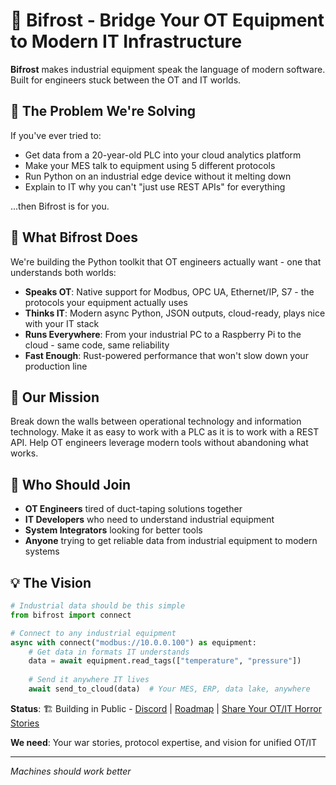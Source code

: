 # 🌉 Bifrost - Bridge Your OT Equipment to Modern IT Infrastructure

**Bifrost** makes industrial equipment speak the language of modern software. Built for engineers stuck between the OT and IT worlds.

## 🤝 The Problem We're Solving

If you've ever tried to:
- Get data from a 20-year-old PLC into your cloud analytics platform
- Make your MES talk to equipment using 5 different protocols  
- Run Python on an industrial edge device without it melting down
- Explain to IT why you can't "just use REST APIs" for everything

...then Bifrost is for you.

## 🔧 What Bifrost Does

We're building the Python toolkit that OT engineers actually want - one that understands both worlds:

- **Speaks OT**: Native support for Modbus, OPC UA, Ethernet/IP, S7 - the protocols your equipment actually uses
- **Thinks IT**: Modern async Python, JSON outputs, cloud-ready, plays nice with your IT stack
- **Runs Everywhere**: From your industrial PC to a Raspberry Pi to the cloud - same code, same reliability
- **Fast Enough**: Rust-powered performance that won't slow down your production line

## 🎯 Our Mission

Break down the walls between operational technology and information technology. Make it as easy to work with a PLC as it is to work with a REST API. Help OT engineers leverage modern tools without abandoning what works.

## 👥 Who Should Join

- **OT Engineers** tired of duct-taping solutions together
- **IT Developers** who need to understand industrial equipment
- **System Integrators** looking for better tools
- **Anyone** trying to get reliable data from industrial equipment to modern systems

## 💡 The Vision

```python
# Industrial data should be this simple
from bifrost import connect

# Connect to any industrial equipment
async with connect("modbus://10.0.0.100") as equipment:
    # Get data in formats IT understands
    data = await equipment.read_tags(["temperature", "pressure"])
    
    # Send it anywhere IT lives
    await send_to_cloud(data)  # Your MES, ERP, data lake, anywhere
```

**Status**: 🏗️ Building in Public - [Discord](link) | [Roadmap](link) | [Share Your OT/IT Horror Stories](link)

**We need**: Your war stories, protocol expertise, and vision for unified OT/IT

---

*Machines should work better*

